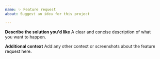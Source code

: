 ```yaml
---
name: ✨ Feature request
about: Suggest an idea for this project

---
```


**Describe the solution you'd like**
A clear and concise description of what you want to happen.

**Additional context**
Add any other context or screenshots about the feature request here.
